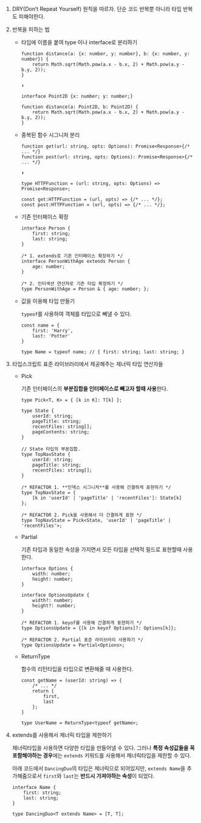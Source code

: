 1. DRY(Don’t Repeat Yourself) 원칙을 따르자. 단순 코드 반복뿐 아니라 타입 반복도 피해야한다.
2. 반복을 피하는 법
    - 타입에 이름을 붙여 type 이나 interface로 분리하기
        
        ```tsx
        function distance(a: {x: number, y: number}, b: {x: number, y: number}) {
        	return Math.sqrt(Math.pow(a.x - b.x, 2) + Math.pow(a.y - b.y, 2));
        }
        
        ⬇
        
        interface Point2D {x: number; y: number;}
        
        function distance(a: Point2D, b: Point2D) {
        	return Math.sqrt(Math.pow(a.x - b.x, 2) + Math.pow(a.y - b.y, 2));
        }
        ```
        
    - 중복된 함수 시그니처 분리
        
        ```tsx
        function get(url: string, opts: Options): Promise<Response>{/* ... */}
        function post(url: string, opts: Options): Promise<Response>{/* ... */}
        
        ⬇️
        
        type HTTPFunction = (url: string, opts: Options) => Promise<Response>;
        
        const get:HTTPFunction = (url, opts) => {/* ... */};
        const post:HTTPFunction = (url, opts) => {/* ... */};
        ```
        
    - 기존 인터페이스 확장
        
        ```tsx
        interface Person {
        	first: string;
        	last: string;
        }
        
        /* 1. extends로 기존 인터페이스 확장하기 */
        interface PersonWithAge extends Person {
        	age: number;
        }
        
        /* 2. 인터섹션 연산자로 기존 타입 확장하기 */
        type PersonWithAge = Person & { age: number; }; 
        ```
        
    - 값을 이용해 타입 만들기
        
        `typeof`를 사용하여 객체를 타입으로 빼낼 수 있다.
        
        ```tsx
        const name = {
        	first: 'Harry',
        	last: 'Potter'
        }
        
        type Name = typeof name; // { first: string; last: string; }
        ```
        
3. 타입스크립트 표준 라이브러리에서 제공해주는 제너릭 타입 연산자들
    - Pick
        
        기존 인터페이스의 **부분집합을 인터페이스로 빼고자 할때 사용**한다.
        
        `type Pick<T, K> = { [k in K]: T[k] };`
        
        ```tsx
        type State {
        	userId: string;
        	pageTitle: string;
        	recentFiles: string[];
        	pageContents: string;
        }
        
        // State 타입의 부분집합.
        type TopNavState {
        	userId: string;
        	pageTitle: string;
        	recentFiles: string[];
        }
        
        /* REFACTOR 1. **인덱스 시그니처**를 사용해 간결하게 표현하기 */
        type TopNavState = {
        	[k in 'userId' | 'pageTitle' | 'recentFiles']: State[k]
        };
        
        /* REFACTOR 2. Pick을 사용해서 더 간결하게 표현 */
        type TopNavState = Pick<State, 'userId' | 'pageTitle' | 'recentFiles'>;
        ```
        
    - Partial
        
        기존 타입과 동일한 속성을 가지면서 모든 타입을 선택적 필드로 표현할때 사용한다.
        
        ```tsx
        interface Options {
        	width: number;
        	height: number;
        }
        
        interface OptionsUpdate {
        	width?: number;
        	height?: number;
        }
        
        /* REFACTOR 1. keyof를 사용해 간결하게 표현하기 */
        type OptionsUpdate = {[k in keyof Options]?: Options[k]};
        
        /* REFACTOR 2. Partial 표준 라이브러리 사용하기 */
        type OptionsUpdate = Partial<Options>;
        ```
        
    - ReturnType
        
        함수의 리턴타입을 타입으로 변환해줄 때 사용한다.
        
        ```tsx
        const getName = (userId: string) => {
        	/* ... */
        	return {
        		first, 
        		last
        	};
        }
        
        type UserName = ReturnType<typeof getName>;
        ```
        
4. extends를 사용해서 제너릭 타입을 제한하기
    
    제너릭타입을 사용하면 다양한 타입을 만들어낼 수 있다. 그러나 **특정 속성값들을 꼭 포함해야하는 경우**에는 `extends` 키워드를 사용해서 제너릭타입을 제한할 수 있다.
    
    아래 코드에서 `DancingDuo`의 타입은 제너릭으로 되어있지만, `extends Name`을 추가해줌으로서 `first`와 `last`는 **반드시 가져야하는 속성**이 되었다.
    
    ```tsx
    interface Name {
    	first: string;
    	last: string;
    }
    
    type DancingDuo<T extends Name> = [T, T];
    ```